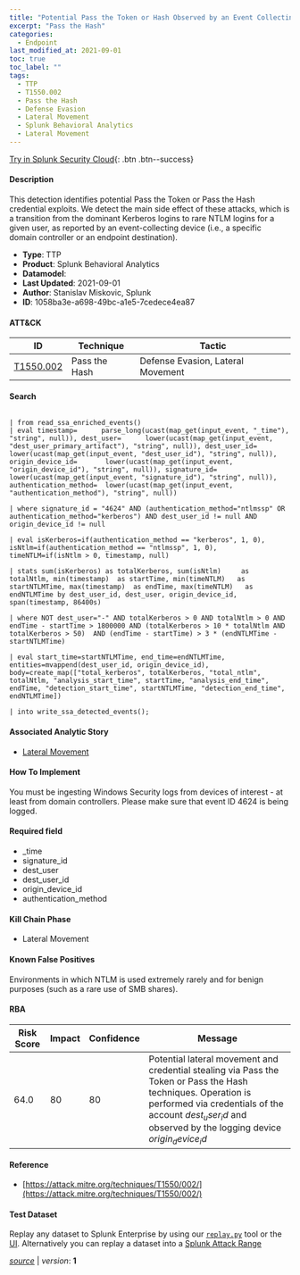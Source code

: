 ```yaml
---
title: "Potential Pass the Token or Hash Observed by an Event Collecting Device"
excerpt: "Pass the Hash"
categories:
  - Endpoint
last_modified_at: 2021-09-01
toc: true
toc_label: ""
tags:
  - TTP
  - T1550.002
  - Pass the Hash
  - Defense Evasion
  - Lateral Movement
  - Splunk Behavioral Analytics
  - Lateral Movement
---
```




[Try in Splunk Security Cloud](https://www.splunk.com/en_us/cyber-security.html){: .btn .btn--success}

#### Description

This detection identifies potential Pass the Token or Pass the Hash credential exploits. We detect the main side effect of these attacks, which is a transition from the dominant Kerberos logins to rare NTLM logins for a given user, as reported by an event-collecting device (i.e., a specific domain controller or an endpoint destination).

- **Type**: TTP
- **Product**: Splunk Behavioral Analytics
- **Datamodel**: 
- **Last Updated**: 2021-09-01
- **Author**: Stanislav Miskovic, Splunk
- **ID**: 1058ba3e-a698-49bc-a1e5-7cedece4ea87


#### ATT&CK

| ID          | Technique   | Tactic       |
| ----------- | ----------- |--------------|
| [T1550.002](https://attack.mitre.org/techniques/T1550/002/) | Pass the Hash | Defense Evasion, Lateral Movement |


#### Search

```

| from read_ssa_enriched_events() 
| eval timestamp=      parse_long(ucast(map_get(input_event, "_time"), "string", null)), dest_user=      lower(ucast(map_get(input_event, "dest_user_primary_artifact"), "string", null)), dest_user_id=   lower(ucast(map_get(input_event, "dest_user_id"), "string", null)), origin_device_id=       lower(ucast(map_get(input_event, "origin_device_id"), "string", null)), signature_id=   lower(ucast(map_get(input_event, "signature_id"), "string", null)), authentication_method=  lower(ucast(map_get(input_event, "authentication_method"), "string", null))

| where signature_id = "4624" AND (authentication_method="ntlmssp" OR authentication_method="kerberos") AND dest_user_id != null AND origin_device_id != null

| eval isKerberos=if(authentication_method == "kerberos", 1, 0), isNtlm=if(authentication_method == "ntlmssp", 1, 0), timeNTLM=if(isNtlm > 0, timestamp, null)

| stats sum(isKerberos) as totalKerberos, sum(isNtlm)     as totalNtlm, min(timestamp)  as startTime, min(timeNTLM)   as startNTLMTime, max(timestamp)  as endTime, max(timeNTLM)   as endNTLMTime by dest_user_id, dest_user, origin_device_id, span(timestamp, 86400s)

| where NOT dest_user="-" AND totalKerberos > 0 AND totalNtlm > 0 AND endTime - startTime > 1800000 AND (totalKerberos > 10 * totalNtlm AND totalKerberos > 50)  AND (endTime - startTime) > 3 * (endNTLMTime - startNTLMTime)

| eval start_time=startNTLMTime, end_time=endNTLMTime, entities=mvappend(dest_user_id, origin_device_id), body=create_map(["total_kerberos", totalKerberos, "total_ntlm", totalNtlm, "analysis_start_time", startTime, "analysis_end_time", endTime, "detection_start_time", startNTLMTime, "detection_end_time", endNTLMTime])

| into write_ssa_detected_events();
```

#### Associated Analytic Story
* [Lateral Movement](/stories/lateral_movement)


#### How To Implement
You must be ingesting Windows Security logs from devices of interest - at least from domain controllers. Please make sure that event ID 4624 is being logged.

#### Required field
* _time
* signature_id
* dest_user
* dest_user_id
* origin_device_id
* authentication_method


#### Kill Chain Phase
* Lateral Movement


#### Known False Positives
Environments in which NTLM is used extremely rarely and for benign purposes (such as a rare use of SMB shares).



#### RBA

| Risk Score  | Impact      | Confidence   | Message      |
| ----------- | ----------- |--------------|--------------|
| 64.0 | 80 | 80 | Potential lateral movement and credential stealing via Pass the Token or Pass the Hash techniques. Operation is performed via credentials of the account $dest_user_id$ and observed by the logging device $origin_device_id$ |



#### Reference

* [https://attack.mitre.org/techniques/T1550/002/](https://attack.mitre.org/techniques/T1550/002/)



#### Test Dataset
Replay any dataset to Splunk Enterprise by using our [`replay.py`](https://github.com/splunk/attack_data#using-replaypy) tool or the [UI](https://github.com/splunk/attack_data#using-ui).
Alternatively you can replay a dataset into a [Splunk Attack Range](https://github.com/splunk/attack_range#replay-dumps-into-attack-range-splunk-server)




[*source*](https://github.com/splunk/security_content/tree/develop/detections/endpoint/potential_pass_the_token_or_hash_observed_by_an_event_collecting_device.yml) \| *version*: **1**